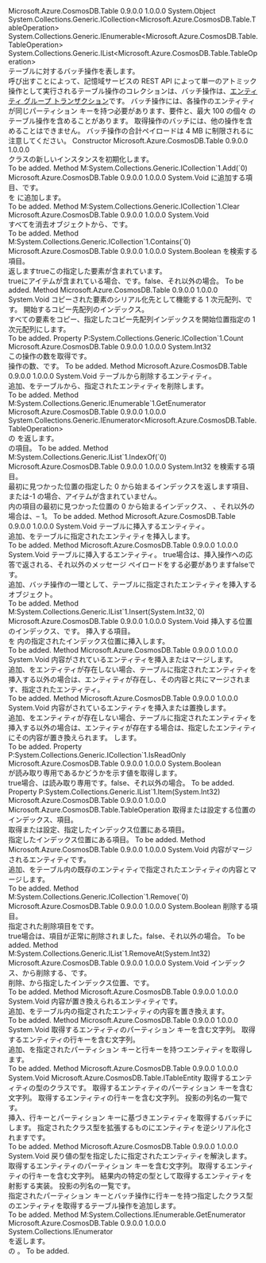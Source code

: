 <Type Name="TableBatchOperation" FullName="Microsoft.Azure.CosmosDB.Table.TableBatchOperation">
  <TypeSignature Language="C#" Value="public sealed class TableBatchOperation : System.Collections.Generic.ICollection&lt;Microsoft.Azure.CosmosDB.Table.TableOperation&gt;, System.Collections.Generic.IEnumerable&lt;Microsoft.Azure.CosmosDB.Table.TableOperation&gt;, System.Collections.Generic.IList&lt;Microsoft.Azure.CosmosDB.Table.TableOperation&gt;" />
  <TypeSignature Language="ILAsm" Value=".class public auto ansi sealed beforefieldinit TableBatchOperation extends System.Object implements class System.Collections.Generic.ICollection`1&lt;class Microsoft.Azure.CosmosDB.Table.TableOperation&gt;, class System.Collections.Generic.IEnumerable`1&lt;class Microsoft.Azure.CosmosDB.Table.TableOperation&gt;, class System.Collections.Generic.IList`1&lt;class Microsoft.Azure.CosmosDB.Table.TableOperation&gt;, class System.Collections.IEnumerable" />
  <TypeSignature Language="DocId" Value="T:Microsoft.Azure.CosmosDB.Table.TableBatchOperation" />
  <TypeSignature Language="VB.NET" Value="Public NotInheritable Class TableBatchOperation&#xA;Implements ICollection(Of TableOperation), IEnumerable(Of TableOperation), IList(Of TableOperation)" />
  <TypeSignature Language="F#" Value="type TableBatchOperation = class&#xA;    interface IList&lt;TableOperation&gt;&#xA;    interface ICollection&lt;TableOperation&gt;&#xA;    interface seq&lt;TableOperation&gt;&#xA;    interface IEnumerable" />
  <AssemblyInfo>
    <AssemblyName>Microsoft.Azure.CosmosDB.Table</AssemblyName>
    <AssemblyVersion>0.9.0.0</AssemblyVersion>
    <AssemblyVersion>1.0.0.0</AssemblyVersion>
  </AssemblyInfo>
  <Base>
    <BaseTypeName>System.Object</BaseTypeName>
  </Base>
  <Interfaces>
    <Interface>
      <InterfaceName>System.Collections.Generic.ICollection&lt;Microsoft.Azure.CosmosDB.Table.TableOperation&gt;</InterfaceName>
    </Interface>
    <Interface>
      <InterfaceName>System.Collections.Generic.IEnumerable&lt;Microsoft.Azure.CosmosDB.Table.TableOperation&gt;</InterfaceName>
    </Interface>
    <Interface>
      <InterfaceName>System.Collections.Generic.IList&lt;Microsoft.Azure.CosmosDB.Table.TableOperation&gt;</InterfaceName>
    </Interface>
  </Interfaces>
  <Docs>
    <summary>
            テーブルに対するバッチ操作を表します。
            </summary>
    <remarks>
      <para>呼び出すことによって、記憶域サービスの REST API によって単一のアトミック操作として実行されるテーブル操作のコレクションは、バッチ操作は、<a href="http://msdn.microsoft.com/en-us/library/windowsazure/dd894038.aspx">エンティティ グループ トランザクション</a>です。</para>
      <para>バッチ操作には、各操作のエンティティが同じパーティション キーを持つ必要があります、要件と、最大 100 の個々 のテーブル操作を含めることがあります。 取得操作のバッチには、他の操作を含めることはできません。 バッチ操作の合計ペイロードは 4 MB に制限されるに注意してください。</para>
    </remarks>
  </Docs>
  <Members>
    <Member MemberName=".ctor">
      <MemberSignature Language="C#" Value="public TableBatchOperation ();" />
      <MemberSignature Language="ILAsm" Value=".method public hidebysig specialname rtspecialname instance void .ctor() cil managed" />
      <MemberSignature Language="DocId" Value="M:Microsoft.Azure.CosmosDB.Table.TableBatchOperation.#ctor" />
      <MemberSignature Language="VB.NET" Value="Public Sub New ()" />
      <MemberType>Constructor</MemberType>
      <AssemblyInfo>
        <AssemblyName>Microsoft.Azure.CosmosDB.Table</AssemblyName>
        <AssemblyVersion>0.9.0.0</AssemblyVersion>
        <AssemblyVersion>1.0.0.0</AssemblyVersion>
      </AssemblyInfo>
      <Parameters />
      <Docs>
        <summary>
            <see cref="T:Microsoft.Azure.CosmosDB.Table.TableBatchOperation" /> クラスの新しいインスタンスを初期化します。
            </summary>
        <remarks>To be added.</remarks>
      </Docs>
    </Member>
    <Member MemberName="Add">
      <MemberSignature Language="C#" Value="public void Add (Microsoft.Azure.CosmosDB.Table.TableOperation item);" />
      <MemberSignature Language="ILAsm" Value=".method public hidebysig newslot virtual instance void Add(class Microsoft.Azure.CosmosDB.Table.TableOperation item) cil managed" />
      <MemberSignature Language="DocId" Value="M:Microsoft.Azure.CosmosDB.Table.TableBatchOperation.Add(Microsoft.Azure.CosmosDB.Table.TableOperation)" />
      <MemberSignature Language="VB.NET" Value="Public Sub Add (item As TableOperation)" />
      <MemberSignature Language="F#" Value="abstract member Add : Microsoft.Azure.CosmosDB.Table.TableOperation -&gt; unit&#xA;override this.Add : Microsoft.Azure.CosmosDB.Table.TableOperation -&gt; unit" Usage="tableBatchOperation.Add item" />
      <MemberType>Method</MemberType>
      <Implements>
        <InterfaceMember>M:System.Collections.Generic.ICollection`1.Add(`0)</InterfaceMember>
      </Implements>
      <AssemblyInfo>
        <AssemblyName>Microsoft.Azure.CosmosDB.Table</AssemblyName>
        <AssemblyVersion>0.9.0.0</AssemblyVersion>
        <AssemblyVersion>1.0.0.0</AssemblyVersion>
      </AssemblyInfo>
      <ReturnValue>
        <ReturnType>System.Void</ReturnType>
      </ReturnValue>
      <Parameters>
        <Parameter Name="item" Type="Microsoft.Azure.CosmosDB.Table.TableOperation" />
      </Parameters>
      <Docs>
        <param name="item"><see cref="T:Microsoft.Azure.CosmosDB.Table.TableOperation" />に追加する項目、<see cref="T:Microsoft.Azure.CosmosDB.Table.TableBatchOperation" />です。</param>
        <summary>
            <see cref="T:Microsoft.Azure.CosmosDB.Table.TableOperation" /> を <see cref="T:Microsoft.Azure.CosmosDB.Table.TableBatchOperation" /> に追加します。
            </summary>
        <remarks>To be added.</remarks>
      </Docs>
    </Member>
    <Member MemberName="Clear">
      <MemberSignature Language="C#" Value="public void Clear ();" />
      <MemberSignature Language="ILAsm" Value=".method public hidebysig newslot virtual instance void Clear() cil managed" />
      <MemberSignature Language="DocId" Value="M:Microsoft.Azure.CosmosDB.Table.TableBatchOperation.Clear" />
      <MemberSignature Language="VB.NET" Value="Public Sub Clear ()" />
      <MemberSignature Language="F#" Value="abstract member Clear : unit -&gt; unit&#xA;override this.Clear : unit -&gt; unit" Usage="tableBatchOperation.Clear " />
      <MemberType>Method</MemberType>
      <Implements>
        <InterfaceMember>M:System.Collections.Generic.ICollection`1.Clear</InterfaceMember>
      </Implements>
      <AssemblyInfo>
        <AssemblyName>Microsoft.Azure.CosmosDB.Table</AssemblyName>
        <AssemblyVersion>0.9.0.0</AssemblyVersion>
        <AssemblyVersion>1.0.0.0</AssemblyVersion>
      </AssemblyInfo>
      <ReturnValue>
        <ReturnType>System.Void</ReturnType>
      </ReturnValue>
      <Parameters />
      <Docs>
        <summary>
            すべてを消去<see cref="T:Microsoft.Azure.CosmosDB.Table.TableOperation" />オブジェクトから、<see cref="T:Microsoft.Azure.CosmosDB.Table.TableBatchOperation" />です。
            </summary>
        <remarks>To be added.</remarks>
      </Docs>
    </Member>
    <Member MemberName="Contains">
      <MemberSignature Language="C#" Value="public bool Contains (Microsoft.Azure.CosmosDB.Table.TableOperation item);" />
      <MemberSignature Language="ILAsm" Value=".method public hidebysig newslot virtual instance bool Contains(class Microsoft.Azure.CosmosDB.Table.TableOperation item) cil managed" />
      <MemberSignature Language="DocId" Value="M:Microsoft.Azure.CosmosDB.Table.TableBatchOperation.Contains(Microsoft.Azure.CosmosDB.Table.TableOperation)" />
      <MemberSignature Language="VB.NET" Value="Public Function Contains (item As TableOperation) As Boolean" />
      <MemberSignature Language="F#" Value="abstract member Contains : Microsoft.Azure.CosmosDB.Table.TableOperation -&gt; bool&#xA;override this.Contains : Microsoft.Azure.CosmosDB.Table.TableOperation -&gt; bool" Usage="tableBatchOperation.Contains item" />
      <MemberType>Method</MemberType>
      <Implements>
        <InterfaceMember>M:System.Collections.Generic.ICollection`1.Contains(`0)</InterfaceMember>
      </Implements>
      <AssemblyInfo>
        <AssemblyName>Microsoft.Azure.CosmosDB.Table</AssemblyName>
        <AssemblyVersion>0.9.0.0</AssemblyVersion>
        <AssemblyVersion>1.0.0.0</AssemblyVersion>
      </AssemblyInfo>
      <ReturnValue>
        <ReturnType>System.Boolean</ReturnType>
      </ReturnValue>
      <Parameters>
        <Parameter Name="item" Type="Microsoft.Azure.CosmosDB.Table.TableOperation" />
      </Parameters>
      <Docs>
        <param name="item"><see cref="T:Microsoft.Azure.CosmosDB.Table.TableOperation" />を検索する項目。</param>
        <summary>
            返します<c>true</c>この<see cref="T:Microsoft.Azure.CosmosDB.Table.TableBatchOperation" />指定した要素が含まれています。
            </summary>
        <returns>
          <c>true</c>にアイテムが含まれている場合、<see cref="T:Microsoft.Azure.CosmosDB.Table.TableBatchOperation" />です。<c>false</c>、それ以外の場合。</returns>
        <remarks>To be added.</remarks>
      </Docs>
    </Member>
    <Member MemberName="CopyTo">
      <MemberSignature Language="C#" Value="public void CopyTo (Microsoft.Azure.CosmosDB.Table.TableOperation[] array, int arrayIndex);" />
      <MemberSignature Language="ILAsm" Value=".method public hidebysig newslot virtual instance void CopyTo(class Microsoft.Azure.CosmosDB.Table.TableOperation[] array, int32 arrayIndex) cil managed" />
      <MemberSignature Language="DocId" Value="M:Microsoft.Azure.CosmosDB.Table.TableBatchOperation.CopyTo(Microsoft.Azure.CosmosDB.Table.TableOperation[],System.Int32)" />
      <MemberSignature Language="VB.NET" Value="Public Sub CopyTo (array As TableOperation(), arrayIndex As Integer)" />
      <MemberSignature Language="F#" Value="abstract member CopyTo : Microsoft.Azure.CosmosDB.Table.TableOperation[] * int -&gt; unit&#xA;override this.CopyTo : Microsoft.Azure.CosmosDB.Table.TableOperation[] * int -&gt; unit" Usage="tableBatchOperation.CopyTo (array, arrayIndex)" />
      <MemberType>Method</MemberType>
      <AssemblyInfo>
        <AssemblyName>Microsoft.Azure.CosmosDB.Table</AssemblyName>
        <AssemblyVersion>0.9.0.0</AssemblyVersion>
        <AssemblyVersion>1.0.0.0</AssemblyVersion>
      </AssemblyInfo>
      <ReturnValue>
        <ReturnType>System.Void</ReturnType>
      </ReturnValue>
      <Parameters>
        <Parameter Name="array" Type="Microsoft.Azure.CosmosDB.Table.TableOperation[]" />
        <Parameter Name="arrayIndex" Type="System.Int32" />
      </Parameters>
      <Docs>
        <param name="array">コピーされた要素のシリアル化先として機能する 1 次元配列、<see cref="T:Microsoft.Azure.CosmosDB.Table.TableBatchOperation" />です。</param>
        <param name="arrayIndex">開始するコピー先配列のインデックス。</param>
        <summary>
            すべての要素をコピー、<see cref="T:Microsoft.Azure.CosmosDB.Table.TableBatchOperation" />指定したコピー先配列インデックスを開始位置指定の 1 次元配列にします。 
            </summary>
        <remarks>To be added.</remarks>
      </Docs>
    </Member>
    <Member MemberName="Count">
      <MemberSignature Language="C#" Value="public int Count { get; }" />
      <MemberSignature Language="ILAsm" Value=".property instance int32 Count" />
      <MemberSignature Language="DocId" Value="P:Microsoft.Azure.CosmosDB.Table.TableBatchOperation.Count" />
      <MemberSignature Language="VB.NET" Value="Public ReadOnly Property Count As Integer" />
      <MemberSignature Language="F#" Value="member this.Count : int" Usage="Microsoft.Azure.CosmosDB.Table.TableBatchOperation.Count" />
      <MemberType>Property</MemberType>
      <Implements>
        <InterfaceMember>P:System.Collections.Generic.ICollection`1.Count</InterfaceMember>
      </Implements>
      <AssemblyInfo>
        <AssemblyName>Microsoft.Azure.CosmosDB.Table</AssemblyName>
        <AssemblyVersion>0.9.0.0</AssemblyVersion>
        <AssemblyVersion>1.0.0.0</AssemblyVersion>
      </AssemblyInfo>
      <ReturnValue>
        <ReturnType>System.Int32</ReturnType>
      </ReturnValue>
      <Docs>
        <summary>
            この操作の数を取得<see cref="T:Microsoft.Azure.CosmosDB.Table.TableBatchOperation" />です。
            </summary>
        <value>操作の数、<see cref="T:Microsoft.Azure.CosmosDB.Table.TableBatchOperation" />です。</value>
        <remarks>To be added.</remarks>
      </Docs>
    </Member>
    <Member MemberName="Delete">
      <MemberSignature Language="C#" Value="public void Delete (Microsoft.Azure.CosmosDB.Table.ITableEntity entity);" />
      <MemberSignature Language="ILAsm" Value=".method public hidebysig instance void Delete(class Microsoft.Azure.CosmosDB.Table.ITableEntity entity) cil managed" />
      <MemberSignature Language="DocId" Value="M:Microsoft.Azure.CosmosDB.Table.TableBatchOperation.Delete(Microsoft.Azure.CosmosDB.Table.ITableEntity)" />
      <MemberSignature Language="VB.NET" Value="Public Sub Delete (entity As ITableEntity)" />
      <MemberSignature Language="F#" Value="member this.Delete : Microsoft.Azure.CosmosDB.Table.ITableEntity -&gt; unit" Usage="tableBatchOperation.Delete entity" />
      <MemberType>Method</MemberType>
      <AssemblyInfo>
        <AssemblyName>Microsoft.Azure.CosmosDB.Table</AssemblyName>
        <AssemblyVersion>0.9.0.0</AssemblyVersion>
        <AssemblyVersion>1.0.0.0</AssemblyVersion>
      </AssemblyInfo>
      <ReturnValue>
        <ReturnType>System.Void</ReturnType>
      </ReturnValue>
      <Parameters>
        <Parameter Name="entity" Type="Microsoft.Azure.CosmosDB.Table.ITableEntity" />
      </Parameters>
      <Docs>
        <param name="entity">テーブルから削除するエンティティ。</param>
        <summary>
            追加、<see cref="T:Microsoft.Azure.CosmosDB.Table.TableOperation" />を<see cref="T:Microsoft.Azure.CosmosDB.Table.TableBatchOperation" />テーブルから、指定されたエンティティを削除します。
            </summary>
        <remarks>To be added.</remarks>
      </Docs>
    </Member>
    <Member MemberName="GetEnumerator">
      <MemberSignature Language="C#" Value="public System.Collections.Generic.IEnumerator&lt;Microsoft.Azure.CosmosDB.Table.TableOperation&gt; GetEnumerator ();" />
      <MemberSignature Language="ILAsm" Value=".method public hidebysig newslot virtual instance class System.Collections.Generic.IEnumerator`1&lt;class Microsoft.Azure.CosmosDB.Table.TableOperation&gt; GetEnumerator() cil managed" />
      <MemberSignature Language="DocId" Value="M:Microsoft.Azure.CosmosDB.Table.TableBatchOperation.GetEnumerator" />
      <MemberSignature Language="VB.NET" Value="Public Function GetEnumerator () As IEnumerator(Of TableOperation)" />
      <MemberSignature Language="F#" Value="abstract member GetEnumerator : unit -&gt; System.Collections.Generic.IEnumerator&lt;Microsoft.Azure.CosmosDB.Table.TableOperation&gt;&#xA;override this.GetEnumerator : unit -&gt; System.Collections.Generic.IEnumerator&lt;Microsoft.Azure.CosmosDB.Table.TableOperation&gt;" Usage="tableBatchOperation.GetEnumerator " />
      <MemberType>Method</MemberType>
      <Implements>
        <InterfaceMember>M:System.Collections.Generic.IEnumerable`1.GetEnumerator</InterfaceMember>
      </Implements>
      <AssemblyInfo>
        <AssemblyName>Microsoft.Azure.CosmosDB.Table</AssemblyName>
        <AssemblyVersion>0.9.0.0</AssemblyVersion>
        <AssemblyVersion>1.0.0.0</AssemblyVersion>
      </AssemblyInfo>
      <ReturnValue>
        <ReturnType>System.Collections.Generic.IEnumerator&lt;Microsoft.Azure.CosmosDB.Table.TableOperation&gt;</ReturnType>
      </ReturnValue>
      <Parameters />
      <Docs>
        <summary>
            <see cref="T:System.Collections.Generic.IEnumerator`1" /> の <see cref="T:Microsoft.Azure.CosmosDB.Table.TableBatchOperation" /> を返します。
            </summary>
        <returns><see cref="T:System.Collections.IEnumerator" />の<see cref="T:Microsoft.Azure.CosmosDB.Table.TableOperation" />項目。</returns>
        <remarks>To be added.</remarks>
      </Docs>
    </Member>
    <Member MemberName="IndexOf">
      <MemberSignature Language="C#" Value="public int IndexOf (Microsoft.Azure.CosmosDB.Table.TableOperation item);" />
      <MemberSignature Language="ILAsm" Value=".method public hidebysig newslot virtual instance int32 IndexOf(class Microsoft.Azure.CosmosDB.Table.TableOperation item) cil managed" />
      <MemberSignature Language="DocId" Value="M:Microsoft.Azure.CosmosDB.Table.TableBatchOperation.IndexOf(Microsoft.Azure.CosmosDB.Table.TableOperation)" />
      <MemberSignature Language="VB.NET" Value="Public Function IndexOf (item As TableOperation) As Integer" />
      <MemberSignature Language="F#" Value="abstract member IndexOf : Microsoft.Azure.CosmosDB.Table.TableOperation -&gt; int&#xA;override this.IndexOf : Microsoft.Azure.CosmosDB.Table.TableOperation -&gt; int" Usage="tableBatchOperation.IndexOf item" />
      <MemberType>Method</MemberType>
      <Implements>
        <InterfaceMember>M:System.Collections.Generic.IList`1.IndexOf(`0)</InterfaceMember>
      </Implements>
      <AssemblyInfo>
        <AssemblyName>Microsoft.Azure.CosmosDB.Table</AssemblyName>
        <AssemblyVersion>0.9.0.0</AssemblyVersion>
        <AssemblyVersion>1.0.0.0</AssemblyVersion>
      </AssemblyInfo>
      <ReturnValue>
        <ReturnType>System.Int32</ReturnType>
      </ReturnValue>
      <Parameters>
        <Parameter Name="item" Type="Microsoft.Azure.CosmosDB.Table.TableOperation" />
      </Parameters>
      <Docs>
        <param name="item"><see cref="T:Microsoft.Azure.CosmosDB.Table.TableOperation" />を検索する項目。</param>
        <summary>
            最初に見つかった位置の指定した 0 から始まるインデックスを返します<see cref="T:Microsoft.Azure.CosmosDB.Table.TableOperation" />項目、または-1 の場合、<see cref="T:Microsoft.Azure.CosmosDB.Table.TableBatchOperation" />アイテムが含まれていません。
            </summary>
        <returns>内の項目の最初に見つかった位置の 0 から始まるインデックス、 <see cref="T:Microsoft.Azure.CosmosDB.Table.TableBatchOperation" />、それ以外の場合は、– 1。</returns>
        <remarks>To be added.</remarks>
      </Docs>
    </Member>
    <Member MemberName="Insert">
      <MemberSignature Language="C#" Value="public void Insert (Microsoft.Azure.CosmosDB.Table.ITableEntity entity);" />
      <MemberSignature Language="ILAsm" Value=".method public hidebysig instance void Insert(class Microsoft.Azure.CosmosDB.Table.ITableEntity entity) cil managed" />
      <MemberSignature Language="DocId" Value="M:Microsoft.Azure.CosmosDB.Table.TableBatchOperation.Insert(Microsoft.Azure.CosmosDB.Table.ITableEntity)" />
      <MemberSignature Language="VB.NET" Value="Public Sub Insert (entity As ITableEntity)" />
      <MemberSignature Language="F#" Value="member this.Insert : Microsoft.Azure.CosmosDB.Table.ITableEntity -&gt; unit" Usage="tableBatchOperation.Insert entity" />
      <MemberType>Method</MemberType>
      <AssemblyInfo>
        <AssemblyName>Microsoft.Azure.CosmosDB.Table</AssemblyName>
        <AssemblyVersion>0.9.0.0</AssemblyVersion>
        <AssemblyVersion>1.0.0.0</AssemblyVersion>
      </AssemblyInfo>
      <ReturnValue>
        <ReturnType>System.Void</ReturnType>
      </ReturnValue>
      <Parameters>
        <Parameter Name="entity" Type="Microsoft.Azure.CosmosDB.Table.ITableEntity" />
      </Parameters>
      <Docs>
        <param name="entity">テーブルに挿入するエンティティ。</param>
        <summary>
            追加、<see cref="T:Microsoft.Azure.CosmosDB.Table.TableOperation" />を<see cref="T:Microsoft.Azure.CosmosDB.Table.TableBatchOperation" />テーブルに指定されたエンティティを挿入します。
            </summary>
        <remarks>To be added.</remarks>
      </Docs>
    </Member>
    <Member MemberName="Insert">
      <MemberSignature Language="C#" Value="public void Insert (Microsoft.Azure.CosmosDB.Table.ITableEntity entity, bool echoContent);" />
      <MemberSignature Language="ILAsm" Value=".method public hidebysig instance void Insert(class Microsoft.Azure.CosmosDB.Table.ITableEntity entity, bool echoContent) cil managed" />
      <MemberSignature Language="DocId" Value="M:Microsoft.Azure.CosmosDB.Table.TableBatchOperation.Insert(Microsoft.Azure.CosmosDB.Table.ITableEntity,System.Boolean)" />
      <MemberSignature Language="VB.NET" Value="Public Sub Insert (entity As ITableEntity, echoContent As Boolean)" />
      <MemberSignature Language="F#" Value="member this.Insert : Microsoft.Azure.CosmosDB.Table.ITableEntity * bool -&gt; unit" Usage="tableBatchOperation.Insert (entity, echoContent)" />
      <MemberType>Method</MemberType>
      <AssemblyInfo>
        <AssemblyName>Microsoft.Azure.CosmosDB.Table</AssemblyName>
        <AssemblyVersion>0.9.0.0</AssemblyVersion>
        <AssemblyVersion>1.0.0.0</AssemblyVersion>
      </AssemblyInfo>
      <ReturnValue>
        <ReturnType>System.Void</ReturnType>
      </ReturnValue>
      <Parameters>
        <Parameter Name="entity" Type="Microsoft.Azure.CosmosDB.Table.ITableEntity" />
        <Parameter Name="echoContent" Type="System.Boolean" />
      </Parameters>
      <Docs>
        <param name="entity">テーブルに挿入するエンティティ。</param>
        <param name="echoContent">
          <c>true</c>場合は、挿入操作への応答で返される、それ以外のメッセージ ペイロードをする必要があります<c>false</c>です。</param>
        <summary>
            追加、<see cref="T:Microsoft.Azure.CosmosDB.Table.TableOperation" />バッチ操作の一環として、テーブルに指定されたエンティティを挿入するオブジェクト。
            </summary>
        <remarks>To be added.</remarks>
      </Docs>
    </Member>
    <Member MemberName="Insert">
      <MemberSignature Language="C#" Value="public void Insert (int index, Microsoft.Azure.CosmosDB.Table.TableOperation item);" />
      <MemberSignature Language="ILAsm" Value=".method public hidebysig newslot virtual instance void Insert(int32 index, class Microsoft.Azure.CosmosDB.Table.TableOperation item) cil managed" />
      <MemberSignature Language="DocId" Value="M:Microsoft.Azure.CosmosDB.Table.TableBatchOperation.Insert(System.Int32,Microsoft.Azure.CosmosDB.Table.TableOperation)" />
      <MemberSignature Language="VB.NET" Value="Public Sub Insert (index As Integer, item As TableOperation)" />
      <MemberSignature Language="F#" Value="abstract member Insert : int * Microsoft.Azure.CosmosDB.Table.TableOperation -&gt; unit&#xA;override this.Insert : int * Microsoft.Azure.CosmosDB.Table.TableOperation -&gt; unit" Usage="tableBatchOperation.Insert (index, item)" />
      <MemberType>Method</MemberType>
      <Implements>
        <InterfaceMember>M:System.Collections.Generic.IList`1.Insert(System.Int32,`0)</InterfaceMember>
      </Implements>
      <AssemblyInfo>
        <AssemblyName>Microsoft.Azure.CosmosDB.Table</AssemblyName>
        <AssemblyVersion>0.9.0.0</AssemblyVersion>
        <AssemblyVersion>1.0.0.0</AssemblyVersion>
      </AssemblyInfo>
      <ReturnValue>
        <ReturnType>System.Void</ReturnType>
      </ReturnValue>
      <Parameters>
        <Parameter Name="index" Type="System.Int32" />
        <Parameter Name="item" Type="Microsoft.Azure.CosmosDB.Table.TableOperation" />
      </Parameters>
      <Docs>
        <param name="index">挿入する位置のインデックス、<see cref="T:Microsoft.Azure.CosmosDB.Table.TableOperation" />です。</param>
        <param name="item"><see cref="T:Microsoft.Azure.CosmosDB.Table.TableOperation" />挿入する項目。</param>
        <summary>
            <see cref="T:Microsoft.Azure.CosmosDB.Table.TableOperation" /> を <see cref="T:Microsoft.Azure.CosmosDB.Table.TableBatchOperation" /> 内の指定されたインデックス位置に挿入します。
            </summary>
        <remarks>To be added.</remarks>
      </Docs>
    </Member>
    <Member MemberName="InsertOrMerge">
      <MemberSignature Language="C#" Value="public void InsertOrMerge (Microsoft.Azure.CosmosDB.Table.ITableEntity entity);" />
      <MemberSignature Language="ILAsm" Value=".method public hidebysig instance void InsertOrMerge(class Microsoft.Azure.CosmosDB.Table.ITableEntity entity) cil managed" />
      <MemberSignature Language="DocId" Value="M:Microsoft.Azure.CosmosDB.Table.TableBatchOperation.InsertOrMerge(Microsoft.Azure.CosmosDB.Table.ITableEntity)" />
      <MemberSignature Language="VB.NET" Value="Public Sub InsertOrMerge (entity As ITableEntity)" />
      <MemberSignature Language="F#" Value="member this.InsertOrMerge : Microsoft.Azure.CosmosDB.Table.ITableEntity -&gt; unit" Usage="tableBatchOperation.InsertOrMerge entity" />
      <MemberType>Method</MemberType>
      <AssemblyInfo>
        <AssemblyName>Microsoft.Azure.CosmosDB.Table</AssemblyName>
        <AssemblyVersion>0.9.0.0</AssemblyVersion>
        <AssemblyVersion>1.0.0.0</AssemblyVersion>
      </AssemblyInfo>
      <ReturnValue>
        <ReturnType>System.Void</ReturnType>
      </ReturnValue>
      <Parameters>
        <Parameter Name="entity" Type="Microsoft.Azure.CosmosDB.Table.ITableEntity" />
      </Parameters>
      <Docs>
        <param name="entity">内容がされているエンティティを挿入またはマージします。</param>
        <summary>
            追加、<see cref="T:Microsoft.Azure.CosmosDB.Table.TableOperation" />を<see cref="T:Microsoft.Azure.CosmosDB.Table.TableBatchOperation" />エンティティが存在しない場合、テーブルに指定されたエンティティを挿入する以外の場合は、エンティティが存在し、その内容と共にマージされます、指定されたエンティティ。
            </summary>
        <remarks>To be added.</remarks>
      </Docs>
    </Member>
    <Member MemberName="InsertOrReplace">
      <MemberSignature Language="C#" Value="public void InsertOrReplace (Microsoft.Azure.CosmosDB.Table.ITableEntity entity);" />
      <MemberSignature Language="ILAsm" Value=".method public hidebysig instance void InsertOrReplace(class Microsoft.Azure.CosmosDB.Table.ITableEntity entity) cil managed" />
      <MemberSignature Language="DocId" Value="M:Microsoft.Azure.CosmosDB.Table.TableBatchOperation.InsertOrReplace(Microsoft.Azure.CosmosDB.Table.ITableEntity)" />
      <MemberSignature Language="VB.NET" Value="Public Sub InsertOrReplace (entity As ITableEntity)" />
      <MemberSignature Language="F#" Value="member this.InsertOrReplace : Microsoft.Azure.CosmosDB.Table.ITableEntity -&gt; unit" Usage="tableBatchOperation.InsertOrReplace entity" />
      <MemberType>Method</MemberType>
      <AssemblyInfo>
        <AssemblyName>Microsoft.Azure.CosmosDB.Table</AssemblyName>
        <AssemblyVersion>0.9.0.0</AssemblyVersion>
        <AssemblyVersion>1.0.0.0</AssemblyVersion>
      </AssemblyInfo>
      <ReturnValue>
        <ReturnType>System.Void</ReturnType>
      </ReturnValue>
      <Parameters>
        <Parameter Name="entity" Type="Microsoft.Azure.CosmosDB.Table.ITableEntity" />
      </Parameters>
      <Docs>
        <param name="entity">内容がされているエンティティを挿入または置換します。</param>
        <summary>
            追加、<see cref="T:Microsoft.Azure.CosmosDB.Table.TableOperation" />を<see cref="T:Microsoft.Azure.CosmosDB.Table.TableBatchOperation" />エンティティが存在しない場合、テーブルに指定されたエンティティを挿入する以外の場合は、エンティティが存在する場合は、指定したエンティティにその内容が置き換えられます。 します。
            </summary>
        <remarks>To be added.</remarks>
      </Docs>
    </Member>
    <Member MemberName="IsReadOnly">
      <MemberSignature Language="C#" Value="public bool IsReadOnly { get; }" />
      <MemberSignature Language="ILAsm" Value=".property instance bool IsReadOnly" />
      <MemberSignature Language="DocId" Value="P:Microsoft.Azure.CosmosDB.Table.TableBatchOperation.IsReadOnly" />
      <MemberSignature Language="VB.NET" Value="Public ReadOnly Property IsReadOnly As Boolean" />
      <MemberSignature Language="F#" Value="member this.IsReadOnly : bool" Usage="Microsoft.Azure.CosmosDB.Table.TableBatchOperation.IsReadOnly" />
      <MemberType>Property</MemberType>
      <Implements>
        <InterfaceMember>P:System.Collections.Generic.ICollection`1.IsReadOnly</InterfaceMember>
      </Implements>
      <AssemblyInfo>
        <AssemblyName>Microsoft.Azure.CosmosDB.Table</AssemblyName>
        <AssemblyVersion>0.9.0.0</AssemblyVersion>
        <AssemblyVersion>1.0.0.0</AssemblyVersion>
      </AssemblyInfo>
      <ReturnValue>
        <ReturnType>System.Boolean</ReturnType>
      </ReturnValue>
      <Docs>
        <summary>
            <see cref="T:Microsoft.Azure.CosmosDB.Table.TableBatchOperation" /> が読み取り専用であるかどうかを示す値を取得します。
            </summary>
        <value>
          <c>true</c>場合、<see cref="T:Microsoft.Azure.CosmosDB.Table.TableBatchOperation" />は読み取り専用です。<c>false</c>、それ以外の場合。</value>
        <remarks>To be added.</remarks>
      </Docs>
    </Member>
    <Member MemberName="Item">
      <MemberSignature Language="C#" Value="public Microsoft.Azure.CosmosDB.Table.TableOperation this[int index] { get; set; }" />
      <MemberSignature Language="ILAsm" Value=".property instance class Microsoft.Azure.CosmosDB.Table.TableOperation Item(int32)" />
      <MemberSignature Language="DocId" Value="P:Microsoft.Azure.CosmosDB.Table.TableBatchOperation.Item(System.Int32)" />
      <MemberSignature Language="VB.NET" Value="Default Public Property Item(index As Integer) As TableOperation" />
      <MemberSignature Language="F#" Value="member this.Item(int) : Microsoft.Azure.CosmosDB.Table.TableOperation with get, set" Usage="Microsoft.Azure.CosmosDB.Table.TableBatchOperation.Item" />
      <MemberType>Property</MemberType>
      <Implements>
        <InterfaceMember>P:System.Collections.Generic.IList`1.Item(System.Int32)</InterfaceMember>
      </Implements>
      <AssemblyInfo>
        <AssemblyName>Microsoft.Azure.CosmosDB.Table</AssemblyName>
        <AssemblyVersion>0.9.0.0</AssemblyVersion>
        <AssemblyVersion>1.0.0.0</AssemblyVersion>
      </AssemblyInfo>
      <ReturnValue>
        <ReturnType>Microsoft.Azure.CosmosDB.Table.TableOperation</ReturnType>
      </ReturnValue>
      <Parameters>
        <Parameter Name="index" Type="System.Int32" />
      </Parameters>
      <Docs>
        <param name="index">取得または設定する位置のインデックス、<see cref="T:Microsoft.Azure.CosmosDB.Table.TableOperation" />項目。</param>
        <summary>
            取得または設定、<see cref="T:Microsoft.Azure.CosmosDB.Table.TableOperation" />指定したインデックス位置にある項目。
            </summary>
        <value><see cref="T:Microsoft.Azure.CosmosDB.Table.TableOperation" />指定したインデックス位置にある項目。</value>
        <remarks>To be added.</remarks>
      </Docs>
    </Member>
    <Member MemberName="Merge">
      <MemberSignature Language="C#" Value="public void Merge (Microsoft.Azure.CosmosDB.Table.ITableEntity entity);" />
      <MemberSignature Language="ILAsm" Value=".method public hidebysig instance void Merge(class Microsoft.Azure.CosmosDB.Table.ITableEntity entity) cil managed" />
      <MemberSignature Language="DocId" Value="M:Microsoft.Azure.CosmosDB.Table.TableBatchOperation.Merge(Microsoft.Azure.CosmosDB.Table.ITableEntity)" />
      <MemberSignature Language="VB.NET" Value="Public Sub Merge (entity As ITableEntity)" />
      <MemberSignature Language="F#" Value="member this.Merge : Microsoft.Azure.CosmosDB.Table.ITableEntity -&gt; unit" Usage="tableBatchOperation.Merge entity" />
      <MemberType>Method</MemberType>
      <AssemblyInfo>
        <AssemblyName>Microsoft.Azure.CosmosDB.Table</AssemblyName>
        <AssemblyVersion>0.9.0.0</AssemblyVersion>
        <AssemblyVersion>1.0.0.0</AssemblyVersion>
      </AssemblyInfo>
      <ReturnValue>
        <ReturnType>System.Void</ReturnType>
      </ReturnValue>
      <Parameters>
        <Parameter Name="entity" Type="Microsoft.Azure.CosmosDB.Table.ITableEntity" />
      </Parameters>
      <Docs>
        <param name="entity">内容がマージされるエンティティです。</param>
        <summary>
            追加、<see cref="T:Microsoft.Azure.CosmosDB.Table.TableOperation" />を<see cref="T:Microsoft.Azure.CosmosDB.Table.TableBatchOperation" />テーブル内の既存のエンティティで指定されたエンティティの内容とマージします。
            </summary>
        <remarks>To be added.</remarks>
      </Docs>
    </Member>
    <Member MemberName="Remove">
      <MemberSignature Language="C#" Value="public bool Remove (Microsoft.Azure.CosmosDB.Table.TableOperation item);" />
      <MemberSignature Language="ILAsm" Value=".method public hidebysig newslot virtual instance bool Remove(class Microsoft.Azure.CosmosDB.Table.TableOperation item) cil managed" />
      <MemberSignature Language="DocId" Value="M:Microsoft.Azure.CosmosDB.Table.TableBatchOperation.Remove(Microsoft.Azure.CosmosDB.Table.TableOperation)" />
      <MemberSignature Language="VB.NET" Value="Public Function Remove (item As TableOperation) As Boolean" />
      <MemberSignature Language="F#" Value="abstract member Remove : Microsoft.Azure.CosmosDB.Table.TableOperation -&gt; bool&#xA;override this.Remove : Microsoft.Azure.CosmosDB.Table.TableOperation -&gt; bool" Usage="tableBatchOperation.Remove item" />
      <MemberType>Method</MemberType>
      <Implements>
        <InterfaceMember>M:System.Collections.Generic.ICollection`1.Remove(`0)</InterfaceMember>
      </Implements>
      <AssemblyInfo>
        <AssemblyName>Microsoft.Azure.CosmosDB.Table</AssemblyName>
        <AssemblyVersion>0.9.0.0</AssemblyVersion>
        <AssemblyVersion>1.0.0.0</AssemblyVersion>
      </AssemblyInfo>
      <ReturnValue>
        <ReturnType>System.Boolean</ReturnType>
      </ReturnValue>
      <Parameters>
        <Parameter Name="item" Type="Microsoft.Azure.CosmosDB.Table.TableOperation" />
      </Parameters>
      <Docs>
        <param name="item"><see cref="T:Microsoft.Azure.CosmosDB.Table.TableOperation" />削除する項目。</param>
        <summary>
            指定された削除<see cref="T:Microsoft.Azure.CosmosDB.Table.TableOperation" />項目を<see cref="T:Microsoft.Azure.CosmosDB.Table.TableBatchOperation" />です。
            </summary>
        <returns>
          <c>true</c>場合は、項目が正常に削除されました。<c>false</c>、それ以外の場合。</returns>
        <remarks>To be added.</remarks>
      </Docs>
    </Member>
    <Member MemberName="RemoveAt">
      <MemberSignature Language="C#" Value="public void RemoveAt (int index);" />
      <MemberSignature Language="ILAsm" Value=".method public hidebysig newslot virtual instance void RemoveAt(int32 index) cil managed" />
      <MemberSignature Language="DocId" Value="M:Microsoft.Azure.CosmosDB.Table.TableBatchOperation.RemoveAt(System.Int32)" />
      <MemberSignature Language="VB.NET" Value="Public Sub RemoveAt (index As Integer)" />
      <MemberSignature Language="F#" Value="abstract member RemoveAt : int -&gt; unit&#xA;override this.RemoveAt : int -&gt; unit" Usage="tableBatchOperation.RemoveAt index" />
      <MemberType>Method</MemberType>
      <Implements>
        <InterfaceMember>M:System.Collections.Generic.IList`1.RemoveAt(System.Int32)</InterfaceMember>
      </Implements>
      <AssemblyInfo>
        <AssemblyName>Microsoft.Azure.CosmosDB.Table</AssemblyName>
        <AssemblyVersion>0.9.0.0</AssemblyVersion>
        <AssemblyVersion>1.0.0.0</AssemblyVersion>
      </AssemblyInfo>
      <ReturnValue>
        <ReturnType>System.Void</ReturnType>
      </ReturnValue>
      <Parameters>
        <Parameter Name="index" Type="System.Int32" />
      </Parameters>
      <Docs>
        <param name="index">インデックス、<see cref="T:Microsoft.Azure.CosmosDB.Table.TableOperation" />から削除する、<see cref="T:Microsoft.Azure.CosmosDB.Table.TableBatchOperation" />です。</param>
        <summary>
            削除、<see cref="T:Microsoft.Azure.CosmosDB.Table.TableOperation" />から指定したインデックス位置、<see cref="T:Microsoft.Azure.CosmosDB.Table.TableBatchOperation" />です。
            </summary>
        <remarks>To be added.</remarks>
      </Docs>
    </Member>
    <Member MemberName="Replace">
      <MemberSignature Language="C#" Value="public void Replace (Microsoft.Azure.CosmosDB.Table.ITableEntity entity);" />
      <MemberSignature Language="ILAsm" Value=".method public hidebysig instance void Replace(class Microsoft.Azure.CosmosDB.Table.ITableEntity entity) cil managed" />
      <MemberSignature Language="DocId" Value="M:Microsoft.Azure.CosmosDB.Table.TableBatchOperation.Replace(Microsoft.Azure.CosmosDB.Table.ITableEntity)" />
      <MemberSignature Language="VB.NET" Value="Public Sub Replace (entity As ITableEntity)" />
      <MemberSignature Language="F#" Value="member this.Replace : Microsoft.Azure.CosmosDB.Table.ITableEntity -&gt; unit" Usage="tableBatchOperation.Replace entity" />
      <MemberType>Method</MemberType>
      <AssemblyInfo>
        <AssemblyName>Microsoft.Azure.CosmosDB.Table</AssemblyName>
        <AssemblyVersion>0.9.0.0</AssemblyVersion>
        <AssemblyVersion>1.0.0.0</AssemblyVersion>
      </AssemblyInfo>
      <ReturnValue>
        <ReturnType>System.Void</ReturnType>
      </ReturnValue>
      <Parameters>
        <Parameter Name="entity" Type="Microsoft.Azure.CosmosDB.Table.ITableEntity" />
      </Parameters>
      <Docs>
        <param name="entity">内容が置き換えられるエンティティです。</param>
        <summary>
            追加、<see cref="T:Microsoft.Azure.CosmosDB.Table.TableOperation" />を<see cref="T:Microsoft.Azure.CosmosDB.Table.TableBatchOperation" />テーブル内の指定されたエンティティの内容を置き換えます。
            </summary>
        <remarks>To be added.</remarks>
      </Docs>
    </Member>
    <Member MemberName="Retrieve">
      <MemberSignature Language="C#" Value="public void Retrieve (string partitionKey, string rowKey);" />
      <MemberSignature Language="ILAsm" Value=".method public hidebysig instance void Retrieve(string partitionKey, string rowKey) cil managed" />
      <MemberSignature Language="DocId" Value="M:Microsoft.Azure.CosmosDB.Table.TableBatchOperation.Retrieve(System.String,System.String)" />
      <MemberSignature Language="VB.NET" Value="Public Sub Retrieve (partitionKey As String, rowKey As String)" />
      <MemberSignature Language="F#" Value="member this.Retrieve : string * string -&gt; unit" Usage="tableBatchOperation.Retrieve (partitionKey, rowKey)" />
      <MemberType>Method</MemberType>
      <AssemblyInfo>
        <AssemblyName>Microsoft.Azure.CosmosDB.Table</AssemblyName>
        <AssemblyVersion>0.9.0.0</AssemblyVersion>
        <AssemblyVersion>1.0.0.0</AssemblyVersion>
      </AssemblyInfo>
      <ReturnValue>
        <ReturnType>System.Void</ReturnType>
      </ReturnValue>
      <Parameters>
        <Parameter Name="partitionKey" Type="System.String" />
        <Parameter Name="rowKey" Type="System.String" />
      </Parameters>
      <Docs>
        <param name="partitionKey">取得するエンティティのパーティション キーを含む文字列。</param>
        <param name="rowKey">取得するエンティティの行キーを含む文字列。</param>
        <summary>
            追加、<see cref="T:Microsoft.Azure.CosmosDB.Table.TableOperation" />を<see cref="T:Microsoft.Azure.CosmosDB.Table.TableBatchOperation" />指定されたパーティション キーと行キーを持つエンティティを取得します。
            </summary>
        <remarks>To be added.</remarks>
      </Docs>
    </Member>
    <Member MemberName="Retrieve&lt;TElement&gt;">
      <MemberSignature Language="C#" Value="public void Retrieve&lt;TElement&gt; (string partitionKey, string rowKey, System.Collections.Generic.List&lt;string&gt; selectedColumns = null) where TElement : Microsoft.Azure.CosmosDB.Table.ITableEntity;" />
      <MemberSignature Language="ILAsm" Value=".method public hidebysig instance void Retrieve&lt;(class Microsoft.Azure.CosmosDB.Table.ITableEntity) TElement&gt;(string partitionKey, string rowKey, class System.Collections.Generic.List`1&lt;string&gt; selectedColumns) cil managed" />
      <MemberSignature Language="DocId" Value="M:Microsoft.Azure.CosmosDB.Table.TableBatchOperation.Retrieve``1(System.String,System.String,System.Collections.Generic.List{System.String})" />
      <MemberSignature Language="VB.NET" Value="Public Sub Retrieve(Of TElement As ITableEntity) (partitionKey As String, rowKey As String, Optional selectedColumns As List(Of String) = null)" />
      <MemberSignature Language="F#" Value="member this.Retrieve : string * string * System.Collections.Generic.List&lt;string&gt; -&gt; unit (requires 'Element :&gt; Microsoft.Azure.CosmosDB.Table.ITableEntity)" Usage="tableBatchOperation.Retrieve (partitionKey, rowKey, selectedColumns)" />
      <MemberType>Method</MemberType>
      <AssemblyInfo>
        <AssemblyName>Microsoft.Azure.CosmosDB.Table</AssemblyName>
        <AssemblyVersion>0.9.0.0</AssemblyVersion>
        <AssemblyVersion>1.0.0.0</AssemblyVersion>
      </AssemblyInfo>
      <ReturnValue>
        <ReturnType>System.Void</ReturnType>
      </ReturnValue>
      <TypeParameters>
        <TypeParameter Name="TElement">
          <Constraints>
            <InterfaceName>Microsoft.Azure.CosmosDB.Table.ITableEntity</InterfaceName>
          </Constraints>
        </TypeParameter>
      </TypeParameters>
      <Parameters>
        <Parameter Name="partitionKey" Type="System.String" />
        <Parameter Name="rowKey" Type="System.String" />
        <Parameter Name="selectedColumns" Type="System.Collections.Generic.List&lt;System.String&gt;" />
      </Parameters>
      <Docs>
        <typeparam name="TElement">取得するエンティティの型のクラスです。</typeparam>
        <param name="partitionKey">取得するエンティティのパーティション キーを含む文字列。</param>
        <param name="rowKey">取得するエンティティの行キーを含む文字列。</param>
        <param name="selectedColumns">投影の列名の一覧です。</param>
        <summary>
            挿入、<see cref="T:Microsoft.Azure.CosmosDB.Table.TableOperation" />行キーとパーティション キーに基づきエンティティを取得するバッチにします。 指定されたクラス型を拡張するものにエンティティを逆シリアル化されます<see cref="T:Microsoft.Azure.CosmosDB.Table.ITableEntity" />です。
            </summary>
        <remarks>To be added.</remarks>
      </Docs>
    </Member>
    <Member MemberName="Retrieve&lt;TResult&gt;">
      <MemberSignature Language="C#" Value="public void Retrieve&lt;TResult&gt; (string partitionKey, string rowKey, Microsoft.Azure.CosmosDB.Table.EntityResolver&lt;TResult&gt; resolver, System.Collections.Generic.List&lt;string&gt; selectedColumns = null);" />
      <MemberSignature Language="ILAsm" Value=".method public hidebysig instance void Retrieve&lt;TResult&gt;(string partitionKey, string rowKey, class Microsoft.Azure.CosmosDB.Table.EntityResolver`1&lt;!!TResult&gt; resolver, class System.Collections.Generic.List`1&lt;string&gt; selectedColumns) cil managed" />
      <MemberSignature Language="DocId" Value="M:Microsoft.Azure.CosmosDB.Table.TableBatchOperation.Retrieve``1(System.String,System.String,Microsoft.Azure.CosmosDB.Table.EntityResolver{``0},System.Collections.Generic.List{System.String})" />
      <MemberSignature Language="VB.NET" Value="Public Sub Retrieve(Of TResult) (partitionKey As String, rowKey As String, resolver As EntityResolver(Of TResult), Optional selectedColumns As List(Of String) = null)" />
      <MemberSignature Language="F#" Value="member this.Retrieve : string * string * Microsoft.Azure.CosmosDB.Table.EntityResolver&lt;'Result&gt; * System.Collections.Generic.List&lt;string&gt; -&gt; unit" Usage="tableBatchOperation.Retrieve (partitionKey, rowKey, resolver, selectedColumns)" />
      <MemberType>Method</MemberType>
      <AssemblyInfo>
        <AssemblyName>Microsoft.Azure.CosmosDB.Table</AssemblyName>
        <AssemblyVersion>0.9.0.0</AssemblyVersion>
        <AssemblyVersion>1.0.0.0</AssemblyVersion>
      </AssemblyInfo>
      <ReturnValue>
        <ReturnType>System.Void</ReturnType>
      </ReturnValue>
      <TypeParameters>
        <TypeParameter Name="TResult" />
      </TypeParameters>
      <Parameters>
        <Parameter Name="partitionKey" Type="System.String" />
        <Parameter Name="rowKey" Type="System.String" />
        <Parameter Name="resolver" Type="Microsoft.Azure.CosmosDB.Table.EntityResolver&lt;TResult&gt;" />
        <Parameter Name="selectedColumns" Type="System.Collections.Generic.List&lt;System.String&gt;" />
      </Parameters>
      <Docs>
        <typeparam name="TResult">戻り値の型を指定した<see cref="T:Microsoft.Azure.CosmosDB.Table.EntityResolver`1" />に指定されたエンティティを解決します。</typeparam>
        <param name="partitionKey">取得するエンティティのパーティション キーを含む文字列。</param>
        <param name="rowKey">取得するエンティティの行キーを含む文字列。</param>
        <param name="resolver"><see cref="T:Microsoft.Azure.CosmosDB.Table.EntityResolver`1" />結果内の特定の型として取得するエンティティを射影する実装。</param>
        <param name="selectedColumns">投影の列名の一覧です。</param>
        <summary>
            指定されたパーティション キーとバッチ操作に行キーを持つ指定したクラス型のエンティティを取得するテーブル操作を追加します。
            </summary>
        <remarks>To be added.</remarks>
      </Docs>
    </Member>
    <Member MemberName="System.Collections.IEnumerable.GetEnumerator">
      <MemberSignature Language="C#" Value="System.Collections.IEnumerator IEnumerable.GetEnumerator ();" />
      <MemberSignature Language="ILAsm" Value=".method hidebysig newslot virtual instance class System.Collections.IEnumerator System.Collections.IEnumerable.GetEnumerator() cil managed" />
      <MemberSignature Language="DocId" Value="M:Microsoft.Azure.CosmosDB.Table.TableBatchOperation.System#Collections#IEnumerable#GetEnumerator" />
      <MemberSignature Language="VB.NET" Value="Function GetEnumerator () As IEnumerator Implements IEnumerable.GetEnumerator" />
      <MemberType>Method</MemberType>
      <Implements>
        <InterfaceMember>M:System.Collections.IEnumerable.GetEnumerator</InterfaceMember>
      </Implements>
      <AssemblyInfo>
        <AssemblyName>Microsoft.Azure.CosmosDB.Table</AssemblyName>
        <AssemblyVersion>0.9.0.0</AssemblyVersion>
        <AssemblyVersion>1.0.0.0</AssemblyVersion>
      </AssemblyInfo>
      <ReturnValue>
        <ReturnType>System.Collections.IEnumerator</ReturnType>
      </ReturnValue>
      <Parameters />
      <Docs>
        <summary>
            <see cref="T:System.Collections.IEnumerator" /> を返します。
            </summary>
        <returns><see cref="T:System.Collections.IEnumerator" /> の <see cref="T:Microsoft.Azure.CosmosDB.Table.TableBatchOperation" />。</returns>
        <remarks>To be added.</remarks>
      </Docs>
    </Member>
  </Members>
</Type>